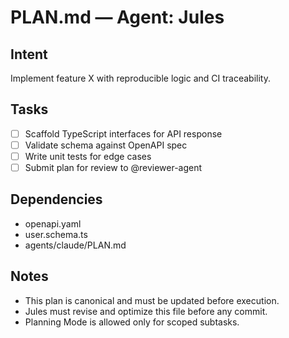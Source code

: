 # PLAN.md — Agent: Jules

## Intent
Implement feature X with reproducible logic and CI traceability.

## Tasks
- [ ] Scaffold TypeScript interfaces for API response
- [ ] Validate schema against OpenAPI spec
- [ ] Write unit tests for edge cases
- [ ] Submit plan for review to @reviewer-agent

## Dependencies
- openapi.yaml
- user.schema.ts
- agents/claude/PLAN.md

## Notes
- This plan is canonical and must be updated before execution.
- Jules must revise and optimize this file before any commit.
- Planning Mode is allowed only for scoped subtasks.
